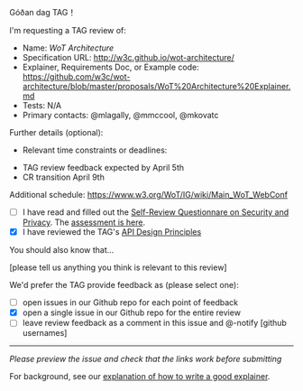 Góðan dag TAG！

I'm requesting a TAG review of:

  - Name: _WoT Architecture_
  - Specification URL: http://w3c.github.io/wot-architecture/
  - Explainer, Requirements Doc, or Example code: https://github.com/w3c/wot-architecture/blob/master/proposals/WoT%20Architecture%20Explainer.md
  - Tests: N/A
  - Primary contacts: @mlagally, @mmccool, @mkovatc

Further details (optional):

  - Relevant time constraints or deadlines: 
  * TAG review feedback expected by April 5th
  * CR transition April 9th
  
  Additional schedule: https://www.w3.org/WoT/IG/wiki/Main_WoT_WebConf
  
  
  - [ ] I have read and filled out the [Self-Review Questionnare on Security and Privacy](https://www.w3.org/TR/security-privacy-questionnaire/). The [assessment is here](url).
  - [X] I have reviewed the TAG's [API Design Principles](https://w3ctag.github.io/design-principles/)

You should also know that...

[please tell us anything you think is relevant to this review]

We'd prefer the TAG provide feedback as (please select one):

  - [ ] open issues in our Github repo for each point of feedback
  - [X] open a single issue in our Github repo for the entire review
  - [ ] leave review feedback as a comment in this issue and @-notify [github usernames]

--------------------------

_Please preview the issue and check that the links work before submitting_

For background, see our [explanation of how to write a good explainer](https://w3ctag.github.io/explainers).
